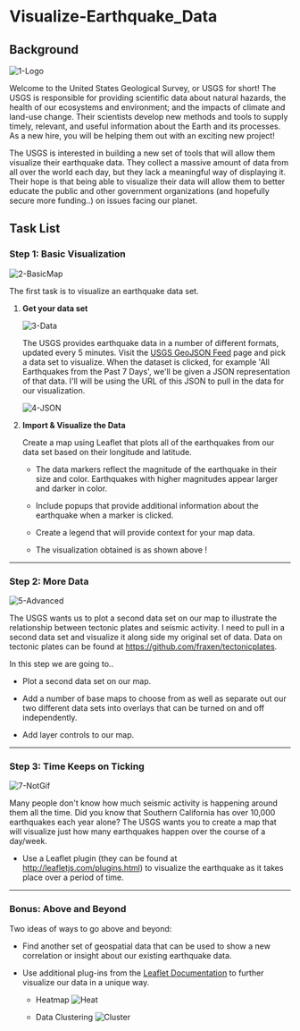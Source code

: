 # Visualize-Earthquake_Data
## Background

![1-Logo](images/1-Logo.png)

Welcome to the United States Geological Survey, or USGS for short! The USGS is responsible for providing scientific data about natural hazards, the health of our ecosystems and environment; and the impacts of climate and land-use change. Their scientists develop new methods and tools to supply timely, relevant, and useful information about the Earth and its processes. As a new hire, you will be helping them out with an exciting new project!

The USGS is interested in building a new set of tools that will allow them visualize their earthquake data. They collect a massive amount of data from all over the world each day, but they lack a meaningful way of displaying it. Their hope is that being able to visualize their data will allow them to better educate the public and other government organizations (and hopefully secure more funding..) on issues facing our planet.

## Task List

### Step 1: Basic Visualization

![2-BasicMap](images/2-BasicMap.png)

The first task is to visualize an earthquake data set.

1. **Get your data set**

   ![3-Data](images/3-Data.png)

   The USGS provides earthquake data in a number of different formats, updated every 5 minutes. Visit the [USGS GeoJSON Feed](http://earthquake.usgs.gov/earthquakes/feed/v1.0/geojson.php) page and pick a data set to visualize. When the dataset is clicked, for example 'All Earthquakes from the Past 7 Days', we'll be given a JSON representation of that data. I'll will be using the URL of this JSON to pull in the data for our visualization.

   ![4-JSON](images/4-JSON.png)

2. **Import & Visualize the Data**

   Create a map using Leaflet that plots all of the earthquakes from our data set based on their longitude and latitude.

   * The data markers reflect the magnitude of the earthquake in their size and color. Earthquakes with higher magnitudes appear larger and darker in color.

   * Include popups that provide additional information about the earthquake when a marker is clicked.

   * Create a legend that will provide context for your map data.

   * The visualization obtained is as shown above !
- - -

### Step 2: More Data

![5-Advanced](images/5-Advanced.png)

The USGS wants us to plot a second data set on our map to illustrate the relationship between tectonic plates and seismic activity. I  need to pull in a second data set and visualize it along side my original set of data. Data on tectonic plates can be found at <https://github.com/fraxen/tectonicplates>.

In this step we are going to..

* Plot a second data set on our map.

* Add a number of base maps to choose from as well as separate out our two different data sets into overlays that can be turned on and off independently.

* Add layer controls to our map.

- - -

### Step 3: Time Keeps on Ticking

![7-NotGif](images/6-Time_Keeps_On_Ticking.gif)

Many people don't know how much seismic activity is happening around them all the time. Did you know that Southern California has over 10,000 earthquakes each year alone? The USGS wants you to create a map that will visualize just how many earthquakes happen over the course of a day/week.

* Use a Leaflet plugin (they can be found at <http://leafletjs.com/plugins.html>) to visualize the earthquake as it takes place over a period of time.

- - -

### Bonus: Above and Beyond

Two ideas of ways to go above and beyond:

* Find another set of geospatial data that can be used to show a new correlation or insight about our existing earthquake data.

* Use additional plug-ins from the [Leaflet Documentation](http://leafletjs.com/plugins.html) to further visualize our data in a unique way.

  * Heatmap
    ![Heat](images/Heat.png)

  * Data Clustering
    ![Cluster](images/Cluster.png)



